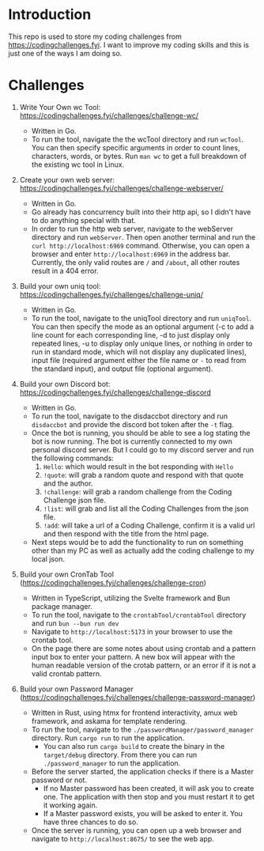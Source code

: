 # Introduction
This repo is used to store my coding challenges from https://codingchallenges.fyi. I want to improve my coding skills and this is just one of the ways I am doing so. 

# Challenges
1. Write Your Own wc Tool: https://codingchallenges.fyi/challenges/challenge-wc/
    - Written in Go.
    - To run the tool, navigate the the wcTool directory and run `wcTool`. You can then specify specific arguments in order to count lines, characters, words, or bytes. Run `man wc` to get a full breakdown of the existing wc tool in Linux.

2. Create your own web server: https://codingchallenges.fyi/challenges/challenge-webserver/
    - Written in Go. 
    - Go already has concurrency built into their http api, so I didn't have to do anything special with that.
    - In order to run the http web server, navigate to the webServer directory and run `webServer`. Then open another terminal and run the `curl http://localhost:6969` command. Otherwise, you can open a browser and enter `http://localhost:6969` in the address bar. Currently, the only valid routes are `/` and `/about`, all other routes result in a 404 error.

3. Build your own uniq tool: https://codingchallenges.fyi/challenges/challenge-uniq/
    - Written in Go.
    - To run the tool, navigate to the uniqTool directory and run `uniqTool`. You can then specify the mode as an optional argument (-c to add a line count for each corresponding line, -d to just display only repeated lines, -u to display only unique lines, or nothing in order to run in standard mode, which will not display any duplicated lines), input file (required argument either the file name or `-` to read from the standard input), and output file (optional argument).

4. Build your own Discord bot: https://codingchallenges.fyi/challenges/challenge-discord
    - Written in Go.
    - To run the tool, navigate to the disdaccbot directory and run `disdaccbot` and provide the discord bot token after the `-t` flag.
    - Once the bot is running, you should be able to see a log stating the bot is now running. The bot is currently connected to my own personal discord server. But I could go to my discord server and run the following commands:
        1. `Hello`: which would result in the bot responding with `Hello`
        2. `!quote`: will grab a random quote and respond with that quote and the author.
        3. `!challenge`: will grab a random challenge from the Coding Challenge json file.
        4. `!list`: will grab and list all the Coding Challenges from the json file.
        5. `!add`: will take a url of a Coding Challenge, confirm it is a valid url and then respond with the title from the html page.
    - Next steps would be to add the functionality to run on something other than my PC as well as actually add the coding challenge to my local json.

5. Build your own CronTab Tool (https://codingchallenges.fyi/challenges/challenge-cron)
    - Written in TypeScript, utilizing the Svelte framework and Bun package manager.
    - To run the tool, navigate to the `crontabTool/crontabTool` directory and run `bun --bun run dev`
    - Navigate to `http://localhost:5173` in your browser to use the crontab tool.
    - On the page there are some notes about using crontab and a pattern input box to enter your pattern. A new box will appear with the human readable version of the crotab pattern, or an error if it is not a valid crontab pattern.

6. Build your own Password Manager (https://codingchallenges.fyi/challenges/challenge-password-manager)
    - Written in Rust, using htmx for frontend interactivity, amux web framework, and askama for template rendering.
    - To run the tool, navigate to the `./passwordManager/password_manager` directory. Run `cargo run` to run the application.
        - You can also run `cargo build` to create the binary in the `target/debug` directory. From there you can run `./password_manager` to run the application.
    - Before the server started, the application checks if there is a Master password or not. 
        - If no Master password has been created, it will ask you to create one. The application with then stop and you must restart it to get it working again. 
        - If a Master password exists, you will be asked to enter it. You have three chances to do so.
    - Once the server is running, you can open up a web browser and navigate to `http://localhost:8675/` to see the web app.
